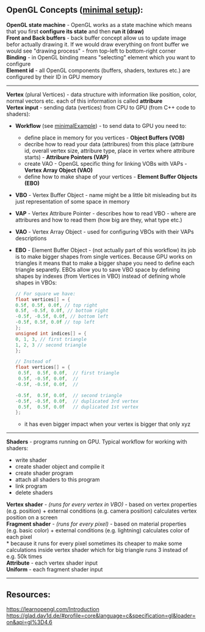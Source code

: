 ## OpenGL Concepts ([minimal setup](minimalExample.cpp)):

**OpenGL state machine** - OpenGL works as a state machine which means that you first **configure its state** and then **run it (draw)**<br>
**Front and Back buffers** - back buffer concept allow us to update image befor actually drawing it. If we would draw everything on front buffer we would see "drawing process" - from top-left to bottom-right corner<br>
**Binding** - in OpenGL binding means "selecting" element which you want to configure<br>
**Element id** - all OpenGL components (buffers, shaders, textures etc.) are configured by their ID in GPU memory<br>

---

**Vertex** (plural Vertices) - data structure with information like position, color, normal vectors etc. each of this information is called **attribure**<br>
**Vertex input** - sending data (vertices) from CPU to GPU (from C++ code to shaders):

- **Workflow** (see [minimalExample](minimalExample.cpp)) - to send data to GPU you need to:
  - define place in memory for you vertices - **Object Buffers (VOB)**
  - decribe how to read your data (attribures) from this place (attribure id, overall vertex size, attribure type, place in vertex where attribure starts) - **Attribure Pointers (VAP)**
  - create VAO - OpenGL specific thing for linking VOBs with VAPs - **Vertex Array Object (VAO)**
  - define how to make shape of your vertices - **Element Buffer Objects (EBO)**
- **VBO** - Vertex Buffer Object - name might be a little bit misleading but its just representation of some space in memory
- **VAP** - Vertex Attribure Pointer - describes how to read VBO - where are attribures and how to read them (how big are they, what type etc.)
- **VAO** - Vertex Array Object - used for configuring VBOs with their VAPs descriptions
- **EBO** - Element Buffer Object - (not actually part of this workflow) its job is to make bigger shapes from single vertices. Because GPU works on triangles it means that to make a bigger shape you need to define each triangle separetly. EBOs allow you to save VBO space by defining shapes by indexes (from Vertices in VBO) instead of defining whole shapes in VBOs:

  ```c++
  // For square we have:
  float vertices[] = {
  0.5f, 0.5f, 0.0f, // top right
  0.5f, -0.5f, 0.0f, // bottom right
  -0.5f, -0.5f, 0.0f, // bottom left
  -0.5f, 0.5f, 0.0f // top left
  };
  unsigned int indices[] = {
  0, 1, 3, // first triangle
  1, 2, 3 // second triangle
  };

  // Instead of
  float vertices[] = {
   0.5f,  0.5f, 0.0f,  // first triangle
   0.5f, -0.5f, 0.0f,  //
  -0.5f, -0.5f, 0.0f,  //

  -0.5f,  0.5f, 0.0f,  // second triangle
  -0.5f, -0.5f, 0.0f,  // duplicated 3rd vertex
   0.5f,  0.5f, 0.0f   // duplicated 1st vertex
  };
  ```

  - it has even bigger impact when your vertex is bigger that only xyz

---

**Shaders** - programs running on GPU. Typical workflow for working with shaders:

- write shader
- create shader object and compile it
- create shader program
- attach all shaders to this program
- link program
- delete shaders

**Vertex shader** - _(runs for every vertex in VBO)_ - based on vertex properties (e.g. position) + external conditions (e.g. camera position) calculates vertex position on a screen<br>
**Fragment shader** - _(runs for every pixel)_ - based on material properties (e.g. basic color) + external conditions (e.g. lightning) calculates color of each pixel
<br>\* because it runs for every pixel sometimes its cheaper to make some calculations inside vertex shader which for big triangle runs 3 instead of e.g. 50k times<br>
**Attribute** - each vertex shader input<br>
**Uniform** - each fragment shader input<br>

---

## Resources:

https://learnopengl.com/Introduction
https://glad.dav1d.de/#profile=core&language=c&specification=gl&loader=on&api=gl%3D4.6
